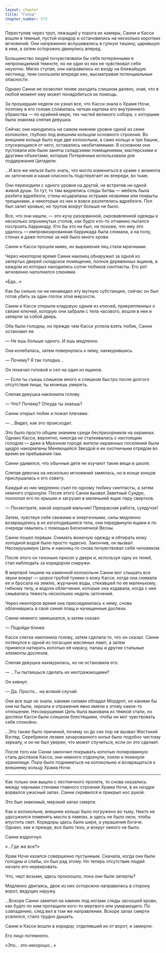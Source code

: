 ```yaml
---
layout: chapter
title: "Голод"
chapter_number: 573
---
```


Переступив через труп, лежащий у порога их камеры, Санни и Касси вошли в темный, пустой коридор и остановились на несколько коротких мгновений. Они напряженно вслушивались в гулкую тишину, царившую в нем, а затем осторожно двинулись вперед.

Большинство людей почувствовали бы себя потерянными в непроницаемой темноте, но ни один из них не чувствовал себя неуютно. Мягко ступая, они направились ко входу на ближайшую лестницу, тени скользили впереди них, высматривая потенциальные опасности.

Однако Санни не позволял теням заходить слишком далеко, зная, что в любой момент ему может понадобиться их помощь.

За прошедшие недели он узнал все, что Касси знала о Храме Ночи, поэтому в его голове сложилась четкая картина его внутреннего убранства — по крайней мере, тех частей великого собора, с которыми была знакома слепая девушка.

Сейчас они находились на самом нижнем уровне одной из семи колоколен, глубоко под внешним кольцом основного строения. Во внешнем кольце было еще две колокольни, а само кольцо и три башни, спускающиеся от него, оставались необитаемыми. В основном они пустовали или были заняты складскими помещениями, мастерскими и другими объектами, которые Потерянные использовали для поддержания Цитадели.

...И все же нельзя было знать, что могло измениться в храме с момента их заточения и какая опасность подстерегает их впереди, во тьме.

Они переходили с одного уровня на другой, не встретив ни одной живой души. То тут, то там виднелись следы битвы — мебель была разбита вдребезги, стены исцарапаны острыми лезвиями или покрыты трещинами, а некоторые из них и вовсе разлетелись вдребезги. Пол был залит кровью, но трупов вокруг больше не было.

Все, что они нашли, — это кучу разорванной, окровавленной одежды и несколько опрокинутых столов, как будто кто-то отчаянно пытался построить баррикаду. Кто бы это ни был, не похоже, что ему это удалось — импровизированная баррикада была сломана, а на полу, стенах и даже потолке за ней было много крови.

Санни и Касси прошли мимо, их выражения лиц стали мрачными.

Через некоторое время Санни наконец обнаружил за одной из запертых дверей складское помещение, полное деревянных ящиков, в каждом из которых находились сотни тюбиков синтпасты. Его рот мгновенно наполнился слюнями.

«Еда...»

Как бы сильно он ни ненавидел эту мутную субстанцию, сейчас он был готов убить за один глоток этой мерзости.

Санни и Касси открыли кладовую одним из ключей, прикрепленных к связке ключей, которую они забрали с тела часового, вошли в нее и заперли за собой дверь.

Оба были голодны, но прежде чем Касси успела взять тюбик, Санни остановил ее.

— Не ешь больше одного. И ешь медленно.

Она колебалась, затем повернулась к нему, нахмурившись.

— Почему? Я так голодна...

Он покачал головой и сел на один из ящиков.

— Если ты съешь слишком много и слишком быстро после долгого отсутствия пищи, ты можешь умереть.

Слепая девушка наклонила голову.

— Что? Почему? Откуда ты знаешь?

Санни открыл тюбик и пожал плечами.

— ...Видел, как это происходит.

Это было просто общим знанием среди беспризорников на окраинах. Однако Касси, вероятно, никогда не сталкивалась с настоящим голодом — даже в Мрачном городе жители окраинных поселений были щедро накормлены Меняющейся Звездой и ее охотничьим отрядом во время ее пребывания там.

Санни удивился, что обычные дети не изучают такие вещи в школе.

Слепая девочка на несколько мгновений замялась, но в конце концов прислушалась к его совету.

Каждый из них медленно съел по одному тюбику синтпасты, а затем немного отдохнули. После этого Санни вызвал Заветный Сундук, похлопал его по крышке и загрузил в маленький ящик пару свертков.

— Посмотрите, какой хороший мальчик! Прекрасная работа, сундучок!

Затем, чувствуя себя свежими и энергичными, силы медленно возвращались в их изголодавшиеся тела, они передвинули ящики и по очереди омылись с помощью Бесконечной Весны.

Санни пошел первым. Снимать вонючую одежду и обтирать кожу холодной водой было просто чудесно. Закончив, он вызвал Несокрушимую Цепь и наконец-то снова почувствовал себя человеком.

После этого он тихонько присел у двери и, используя одну из теней, стал наблюдать за коридором снаружи.

В мертвой тишине на каменной колокольне Санни мог слышать все звуки вокруг — шорох грубой туники о кожу Касси, когда она снимала ее и бросала на землю, журчание воды, стекавшей по ее маленькому, гибкому телу, и вздохи облегчения, которые она издавала, когда с нее смывалась тяжесть нескольких недель заточения.

Через некоторое время она присоединилась к нему, снова облачившись в свой синий плащ и начищенные доспехи.

Санни немного замешкался, а затем сказал:

— Подойди ближе.

Касси слегка наклонила голову, затем сделала то, что он сказал. Санни потянулся к одной из погасших масляных ламп, а затем принялся натирать копотью её кирасу, палаш и другие стальные элементы доспехов.

Слепая девушка нахмурилась, но не остановила его.

— ...Ты пытаешься сделать их неотражающими?

Он кивнул.

— Да. Просто... на всякий случай.

Они все еще не знали, какими силами обладал Мордрет, но какими бы они ни были, зеркала и отражения явно имели к этому какое-то отношение. Несокрушимая Цепь была выкована из тёмной стали, но доспехи Касси были слишком блестящими, чтобы он мог чувствовать себя спокойно.

...Это также было причиной, почему он до сих пор не вызвал Жестокий Взгляд. Серебряное лезвие зачарованного копья было подобно чистому зеркалу, и он не был уверен, что может случиться, если он это сделает.

После того как Санни закончил покрывать копотью полированную сталь доспехов Касси, они немного отдохнули, поели и покинули хранилище. Пора было подниматься на колокольню и возвращаться к внешнему кольцу Храма Ночи.

***

Как только они вышли с лестничного пролета, то снова оказались между черными стенами главного строения Храма Ночи, в их ноздри ворвался ужасный запах. Санни скривился и прикрыл нос рукой.

Это был знакомый, мерзкий запах смерти.

Как и колокольня, внешнее кольцо было погружено во тьму. Никто не удосужился поменять масло в лампах, и здесь не было окон, чтобы впустить свет. Коридоры здесь были шире, а украшения богаче. Однако, как и прежде, все было тихо, и вокруг никого не было.

Санни вздрогнул.

«...Где же все?»

Храм Ночи казался совершенно пустынным. Сначала, когда они были голодны и слабы, он был рад этому. Но теперь отсутствие людей начало его нервировать.

Что, черт возьми, здесь произошло, пока они были заперты?

Медленно двигаясь, двое из них осторожно направились в сторону ворот, ведущих наружу.

...Вскоре Санни заметил на камнях под ногами следы засохшей крови, как будто по ним протащили кого-то мертвого или умирающего. По совпадению, след вел в том же направлении. Вскоре запах смерти усилился, стало трудно дышать.

Санни и Касси вошли в коридор, отделявший их от ворот, и замерли.

Его лицо потемнело.

«Это... это нехорошо...»